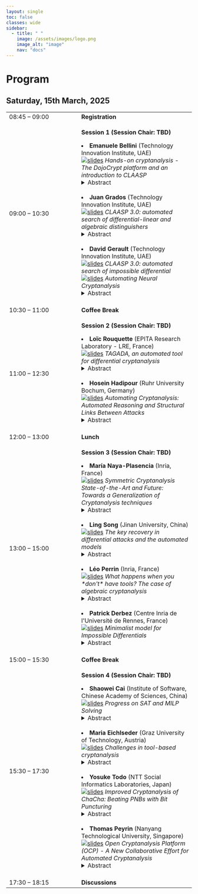 ```yaml
---
layout: single
toc: false
classes: wide
sidebar:  
  - title: " "   
    image: /assets/images/logo.png
    image_alt: "image"
    nav: "docs"
---
```



# Program 

## Saturday, 15th March, 2025
<table>
    <tr>
        <td width="180">08:45 – 09:00</td>
        <td><b>Registration</b></td>
    </tr>
    <tr>
        <td>09:00 – 10:30</td>
        <td><p><b>Session 1 (Session Chair: TBD)</b></p>
          <il>
          <li> <b> Emanuele Bellini </b> (Technology Innovation Institute, UAE)  <br />  <a href="https://skcamworkshop.github.io/skcam2025/assets/docs/slides/Bellini_slides.pdf"><img src="https://thomaspeyrin.github.io/web/assets/images/pdf_icon_small.png" alt="slides"></a>     
            <i> Hands-on cryptanalysis - The DojoCrypt platform and an introduction to CLAASP </i>
            <details>
    <summary> Abstract </summary>
    In this tutorial, we introduce DojoCrypt, an experimental cloud-based platform designed to streamline cryptography and cryptanalysis research and development. Offering a pre-configured environment with powerful tools—including cryptanalysis frameworks (e.g. CLAASP, TAGADA, CASCADA, CryptoSMT), hacking utilities (e.g. John-the-Reaper, Hashcat), mathematical libraries (e.g. SageMath), and AI-powered solutions—DojoCrypt eliminates the complexity of software setup and resource management. 
To showcase DojoCrypt’s capabilities for both teaching and research, we demonstrate its integration with the CLAASP library—a SageMath-based suite designed to simplify the analysis of symmetric primitives. After a brief overview of CLAASP, we implement a basic toy cipher and execute various cryptanalysis routines, such as statistical testing, linear/differential trail searches, algebraic modeling, and result visualization, all achieved in a few lines of code.
            </details> <br /> 
            </li>               
          <li> <b> Juan Grados </b> (Technology Innovation Institute, UAE) <br />  <a href="https://skcamworkshop.github.io/skcam2025/assets/docs/slides/Grados_slides.pdf"><img src="https://thomaspeyrin.github.io/web/assets/images/pdf_icon_small.png" alt="slides"></a> 
            <i> CLAASP 3.0: automated search of differential-linear and algebraic distinguishers </i>
            <details>
    <summary> Abstract </summary>
    The search for algebraic, impossible differential, and differential-linear distinguishers is a key topic in symmetric cryptanalysis. Existing automated tools are often highly specialized or lack support for one of these types of distinguishers. In this talk, we will demonstrate through practical examples how the latest version of CLAASP can automatically search for impossible differential and differential-linear distinguishers using state-of-the-art techniques. Specifically, we will showcase methods that use truncated deterministic differentials to find these kind of distinguishers. Additionally, we will show how CLAASP can automatically search for algebraic distinguishers through the use of techniques based on the three-subset division property. 
            </details> <br /> 
            </li>                
          <li> <b> David Gerault </b> (Technology Innovation Institute, UAE) <br />  <a href="https://skcamworkshop.github.io/skcam2025/assets/docs/slides/Gerault_slides1.pdf"><img src="https://thomaspeyrin.github.io/web/assets/images/pdf_icon_small.png" alt="slides"></a>  
            <i> CLAASP 3.0: automated search of impossible differential  </i>     <br>
            <a href="https://skcamworkshop.github.io/skcam2025/assets/docs/slides/Gerault_slides2.pdf"><img src="https://thomaspeyrin.github.io/web/assets/images/pdf_icon_small.png" alt="slides"></a> 
            <i> Automating Neural Cryptanalysis  </i>
            <details>
    <summary> Abstract </summary>
    At CRYPTO 2019, Aron Gohr proposed neural networks as a tool for the cryptanalysis of block ciphers. His neural distinguishers are trained to learn to recognize the distribution induced by the encryption of plaintext pairs with a given XOR difference from that of random pairs. In his seminal work, these distinguishers were used to build state-of-the-art, practical key recoveries on round-reduced SPECK32.
At FSE 2023, we presented the AutoND framework, which aims at automating the process of neural cryptanalysis, by eliminating the tedious process of hyperparameters tuning and other cipher-specific optimizations. In this talk, we present the tool, how to unleash its full potential through CLAASP, and how to integrate it with other similar libraries.
            </details> <br /> 
            </li>
          </il>
        </td>
    </tr>
    <tr>
        <td>10:30 – 11:00</td>
        <td><b>Coffee Break</b></td>
    </tr>
      <tr>
        <td>11:00 – 12:30</td>
        <td><p><b>Session 2 (Session Chair: TBD) </b></p>
          <il>
          <li> <b> Loïc Rouquette </b> (EPITA Research Laboratory - LRE, France) <br />  <a href="https://skcamworkshop.github.io/skcam2025/assets/docs/slides/Rouquette_slides.pdf"><img src="https://thomaspeyrin.github.io/web/assets/images/pdf_icon_small.png" alt="slides"></a> 
            <i> TAGADA, an automated tool for differential cryptanalysis </i>
            <details>
            <summary> Abstract </summary>
            When designing new symmetric block ciphers, assessing their resistance against differential attacks is crucial. A common modern approach is to evaluate truncated differential characteristics (TDCs) and differential characteristics (DCs) to bound the probability of differential distinguishers. Traditionally, these TDCs (or DCs) are computed using declarative models—via CP, SAT, or ILP—whose manual design is complex, error-prone, and demands deep expertise in both cryptography and solver technologies. In this talk, we will discuss Tagada (Tool for Automatic Generation of Abstraction-based Differential Attacks), a generic tool that automatically generates these models from an operational description of the cipher using a bipartite Directed Acyclic Graphs (DAGs) representation. Tagada provides a set of built-in functionalities that allows one to compute TDCs and DCs by giving only the description of the cipher. The talk will be focused on the operation and usage of Tagada, the results we previously had, the strengths and limitations of the library, and the possible improvements.
            </details> <br /> 
            </li>
          <li> <b> Hosein Hadipour </b> (Ruhr University Bochum, Germany) <br />  <a href="https://skcamworkshop.github.io/skcam2025/assets/docs/slides/Hadipour_slides.pdf"><img src="https://thomaspeyrin.github.io/web/assets/images/pdf_icon_small.png" alt="slides"></a> 
            <i> Automating Cryptanalysis: Automated Reasoning and Structural Links Between Attacks </i>
            <details>
            <summary> Abstract </summary>
  In this talk, I will discuss how automated reasoning techniques can be applied to efficiently explore cryptanalytic attacks. As an example, I will demonstrate how the guess-and-determine problem can be formulated as a constraint satisfaction or optimization problem. I will then examine the structural links between different cryptanalytic techniques and how these relationships can be leveraged to enhance the efficiency of attack discovery. In particular, I will illustrate how the connection between zero-correlation (resp. boomerang) and integral (resp. differential-linear) attacks enables the use of more efficient methods from one technique to identify the other.
            </details> <br /> 
          </li>
          </il>
        </td>
    </tr>
      <tr>
        <td>12:00 – 13:00</td>
        <td><b>Lunch </b></td>
    </tr>
      <tr>
        <td>13:00 – 15:00</td>
        <td><p><b>Session 3 (Session Chair: TBD) </b></p>
          <il>
          <li> <b> María Naya-Plasencia </b> (Inria, France) <br />  <a href="https://skcamworkshop.github.io/skcam2025/assets/docs/slides/Naya_Plasencia_slides.pdf"><img src="https://thomaspeyrin.github.io/web/assets/images/pdf_icon_small.png" alt="slides"></a> 
            <i>Symmetric Cryptanalysis State-of-the-Art and Future: Towards a Generalization of Cryptanalysis techniques </i>
            <details>
            <summary> Abstract </summary>
  We will briefly present an overview of the context of symmetric cryptanalysis and its development in the last few years. We will discuss how a reference algorithmic framework for the different attacks and techniques would be very useful, and some of the works that have been done in this direction, plus some of the main many open problems yet to solve.
            </details> <br /> 
          </li>
          <li>  <b> Ling Song </b> (Jinan University, China) <br />  <a href="https://skcamworkshop.github.io/skcam2025/assets/docs/slides/Song_slides.pdf"><img src="https://thomaspeyrin.github.io/web/assets/images/pdf_icon_small.png" alt="slides"></a> 
            <i> The key recovery in differential attacks and the automated models </i>
            <details>
            <summary> Abstract </summary>
  In differential cryptanalysis, we identify three critical factors influencing the efficiency of key recovery attacks. First, permitting misaligned boundaries of the distinguisher can expand the search space for the attack, thereby potentially enhancing its effectiveness. Second, probabilistic extensions of the distinguisher—specifically, allowing forward/backward propagation with probabilities below 1 during key recovery—can yield comparable advantages. Third, the strategy of pre-guessing key bits has a significant impact on time complexity, necessitating an optimized guessing strategy to minimize computational costs. To enhance differential cryptanalysis, we propose an automated search framework for byte-oriented block ciphers. This framework simultaneously determines the optimal attack complexity, identifies the used distinguisher, and configures attack parameters in a unified process. We validate our approach by applying it to Deoxys-BC-384 and AES-256, achieving significantly improved results compared to prior works.
            </details>  <br /> 
          </li>
          <li>  <b> Léo Perrin </b> (Inria, France) <br />   <a href="https://skcamworkshop.github.io/skcam2025/assets/docs/slides/Perrin_slides.pdf"><img src="https://thomaspeyrin.github.io/web/assets/images/pdf_icon_small.png" alt="slides"></a> 
            <i>What happens when you *don't* have tools? The case of algebraic cryptanalysis </i>
            <details>
            <summary> Abstract </summary>
  Generic tools are a necessity if we are to ever provide convincing and simple security arguments. In this talk however, we will discuss another crucial use case for cryptanalysis tools : prototyping. During the design phase of a primitive, it is necessary to be able to quickly check if a design direction is promising. Similarly, when attempting a first cryptanalysis, we need to be able to easily test cryptographic properties. This discussion will be greatly informed by a specific case : that of "algebraic attacks", at least the Gröbner basis-based kind. We will see that the absence of convenient tools to investigate them is a problem, and sketch some ideas for what such tools might provide.
            </details>  <br /> 
          </li>
          <li>  <b> Patrick Derbez </b> (Centre Inria de l'Université de Rennes, France) <br /> <a href="https://skcamworkshop.github.io/skcam2025/assets/docs/slides/Derbez_slides.pdf"><img src="https://thomaspeyrin.github.io/web/assets/images/pdf_icon_small.png" alt="slides"></a> 
                      <i> Minimalist model for Impossible Differentials </i>
                      <details>
                      <summary> Abstract </summary>
            In this talk I will present a new MILP modelling to find impossible differential (ID) distinguishers and attacks. Standard models for ID are negative models, in the sense that a differential is impossible if and only if the model has no solution. Our new modelling technique focuses on probable ID, differentials that are probably impossible. While this might lead to false positive, the main advantage is that searching for such probable ID can be achieved through a positive model. This facilitates the search for the best impossible differential attacks without first exhausting all possible ID distinguishers on a target.
            </details>  <br /> 
          </li>
          </il>
        </td>
    </tr>
      <tr>
        <td>15:00 – 15:30</td>
        <td><b>Coffee Break </b></td>
    </tr>
      <tr>
        <td>15:30 – 17:30</td>
        <td><p><b>Session 4 (Session Chair: TBD) </b></p>
          <il>
          <li>  <b> Shaowei Cai </b> (Institute of Software, Chinese Academy of Sciences, China) <br /> <a href="https://skcamworkshop.github.io/skcam2025/assets/docs/slides/Cai_slides.pdf"><img src="https://thomaspeyrin.github.io/web/assets/images/pdf_icon_small.png" alt="slides"></a> 
            <i> Progress on SAT and MILP Solving </i>
            <details>
            <summary> Abstract </summary>
  Solvers for Boolean Satisfiability (SAT) and Mixed Integer Linear
Programming (MILP) are key tools for Symmetric-Key
Cryptanalysis Automation. In this talk, I will introduce our recent
progress on SAT solving and MILP solving, including hybrid solvers for
SAT, local search for MILP, and finally parallel solvers for both SAT
and MILP. The SAT solvers based on these techniques have won several
gold medals in SAT competitions and the Best Paper award in SAT 2021,
while the MILP solver has established the latest record for many
challenging instances in MIPLIB and the Best Paper in CP 2024.
            </details>   <br /> 
          </li>
          <li>  <b> Maria Eichlseder </b> (Graz University of Technology, Austria) <br /> <a href="https://skcamworkshop.github.io/skcam2025/assets/docs/slides/Eichlseder_slides.pdf"><img src="https://thomaspeyrin.github.io/web/assets/images/pdf_icon_small.png" alt="slides"></a> 
            <i> Challenges in tool-based cryptanalysis </i>
            <details>
            <summary> Abstract </summary>
  We will take a bird's-eye view on the progress made in automated, 
tool-based cryptanalysis in the last years, and identify challenges for 
the area going forward.
We will discuss how (and why) different tools model ciphers as well as 
attack flows, and what this means for efforts towards a more uniform 
platform for automated cryptanalysis.
            </details>  <br /> 
          </li>
          <li>  <b> Yosuke Todo </b> (NTT Social Informatics Laboratories, Japan) <br /> <a href="https://skcamworkshop.github.io/skcam2025/assets/docs/slides/Todo_slides.pdf"><img src="https://thomaspeyrin.github.io/web/assets/images/pdf_icon_small.png" alt="slides"></a> 
            <i>Improved Cryptanalysis of ChaCha: Beating PNBs with Bit Puncturing </i>
            <details>
            <summary> Abstract </summary>
  ChaCha is one of the most important stream ciphers.
ChaCha has been actively analysed, but most of the attacks are based on PNBs, which was proposed at FSE 2008.
Although some improvements have been proposed within the framework of PNBs, no fundamental alternative has been proposed that replaces PNBs.
We emphasize that PNBs are a kind of experimentally blackbox analysis.
In other words, so far, cryptographers' in-depth analysis has not been able to produce results that surpass experimental blackbox analysis due to the complex behaviour of ARX.
In this talk, we propose the first successful alternative to PNBs to our knowledge.
Inspired by a puncturing technique proposed at Eurocrypt 2024, we propose a new theory and tools for analysing ChaCha.
Unlike PNBs, our method can provide theoretical evaluation without relying on experimental blackbox analysis.
As a result, we improve the state-of-the-art cryptanalysis against ChaCha (and Salsa).
We also discuss what is the room of further improvements.
            </details>  <br /> 
          </li>
          <li>  <b> Thomas Peyrin </b> (Nanyang Technological University, Singapore) <br />  <a href="https://skcamworkshop.github.io/skcam2025/assets/docs/slides/Peyrin_slides.pdf"><img src="https://thomaspeyrin.github.io/web/assets/images/pdf_icon_small.png" alt="slides"></a> 
            <i> Open Cryptanalysis Platform (OCP) -  A New Collaborative Effort for Automated Cryptanalysis </i>
            <details>
            <summary> Abstract </summary>
  In this talk, we will present an open-source tool to conduct automated cryptanalysis, named Open Cryptanalysis Platform (OCP). The goal of OCP is to provide a common platform for the community to implement/test/use/benchmark automated cryptanalysis techniques, with a focus on ease-of-use and modularity for future usages.  We will explain the basic architecture of OCP and its rationale, as well as currently implemented functionalities. Finally, we will review future short-term and long-term plans and how the community can contribute to OCP. The goal of the platform is to be collaborative, so we welcome all comments on what part of OCP should be modified, or what crucial functionality is needed in priority.
            </details>  <br /> 
          </li>  
          </il>
        </td>
    </tr>
    <tr>
        <td>17:30 – 18:15</td>
        <td><b>Discussions </b></td>
    </tr>
</table>




